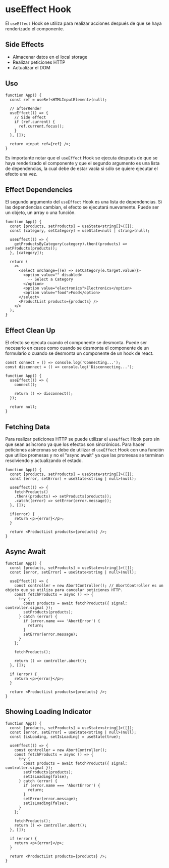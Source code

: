 # useEffect Hook

El `useEffect` Hook se utiliza para realizar acciones después de que se haya renderizado el componente.

## Side Effects

- Almacenar datos en el local storage
- Realizar peticiones HTTP
- Actualizar el DOM

## Uso

```tsx
function App() {
  const ref = useRef<HTMLInputElement>(null);

  // afterRender
  useEffect(() => {
    // Side effect
    if (ref.current) {
      ref.current.focus();
    }
  }, []);

  return <input ref={ref} />;
}
```

Es importante notar que el `useEffect` Hook se ejecuta después de que se haya renderizado el componente y que el segundo argumento es una lista de dependencias, la cual debe de estar vacía si sólo se quiere ejecutar el efecto una vez.

## Effect Dependencies

El segundo argumento del `useEffect` Hook es una lista de dependencias. Si las dependencias cambian, el efecto se ejecutará nuevamente. Puede ser un objeto, un array o una función.

```tsx
function App() {
  const [products, setProducts] = useState<string[]>([]);
  const [category, setCategory] = useState<null | string>(null);

  useEffect(() => {
    getProductsByCategory(category).then((products) => setProducts(products));
  }, [category]);

  return (
    <>
      <select onChange={(e) => setCategory(e.target.value)}>
        <option value="" disabled>
          -- Select a Category
        </option>
        <option value="electronics">Electronics</option>
        <option value="food">Food</option>
      </select>
      <ProductList products={products} />
    </>
  );
}
```

## Effect Clean Up

El efecto se ejecuta cuando el componente se desmonta. Puede ser necesario en casos como cuando se desmonta el componente de un formulario o cuando se desmonta un componente de un hook de react.

```tsx
const connect = () => console.log('Connecting...');
const disconnect = () => console.log('Disconnecting...');

function App() {
  useEffect(() => {
    connect();

    return () => disconnect();
  });

  return null;
}
```

## Fetching Data

Para realizar peticiones HTTP se puede utilizar el `useEffect` Hook pero sin que sean asíncrono ya que los efectos son sincrónicos. Para hacer peticiones asíncronas se debe de utilizar el `useEffect` Hook con una función que utilice promesas y no el "async await" ya que las promesas se terminan resolviendo y actualizando el estado.

```tsx
function App() {
  const [products, setProducts] = useState<string[]>([]);
  const [error, setError] = useState<string | null>(null);

  useEffect(() => {
    fetchProducts()
    .then((products) => setProducts(products));
    .catch((error) => setError(error.message));
  }, []);

  if(error) {
    return <p>{error}</p>;
  }

  return <ProductList products={products} />;
}
```

## Async Await

```tsx
function App() {
  const [products, setProducts] = useState<string[]>([]);
  const [error, setError] = useState<string | null>(null);

  useEffect(() => {
    const controller = new AbortController(); // AbortController es un objeto que se utiliza para cancelar peticiones HTTP.
    const fetchProducts = async () => {
      try {
        const products = await fetchProducts({ signal: controller.signal });
        setProducts(products);
      } catch (error) {
        if (error.name === 'AbortError') {
          return;
        }
        setError(error.message);
      }
    };

    fetchProducts();

    return () => controller.abort();
  }, []);

  if (error) {
    return <p>{error}</p>;
  }

  return <ProductList products={products} />;
}
```

## Showing Loading Indicator

```tsx
function App() {
  const [products, setProducts] = useState<string[]>([]);
  const [error, setError] = useState<string | null>(null);
  const [isLoading, setIsLoading] = useState(true);

  useEffect(() => {
    const controller = new AbortController();
    const fetchProducts = async () => {
      try {
        const products = await fetchProducts({ signal: controller.signal });
        setProducts(products);
        setIsLoading(false);
      } catch (error) {
        if (error.name === 'AbortError') {
          return;
        }
        setError(error.message);
        setIsLoading(false);
      }
    };

    fetchProducts();
    return () => controller.abort();
  }, []);

  if (error) {
    return <p>{error}</p>;
  }

  return <ProductList products={products} />;
}
```
